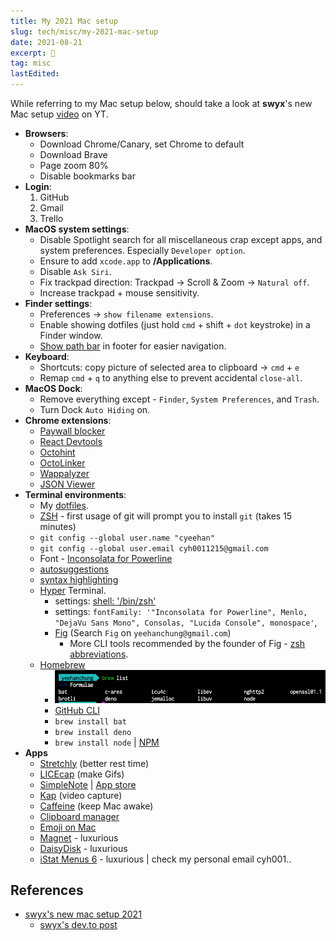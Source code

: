 ```yaml
---
title: My 2021 Mac setup
slug: tech/misc/my-2021-mac-setup
date: 2021-08-21
excerpt: 🚀
tag: misc
lastEdited:
---
```


While referring to my Mac setup below, should take a look at **swyx**'s new Mac setup [video](https://www.youtube.com/watch?v=qwflfsgU0eg) on YT.

- **Browsers**:
  - Download Chrome/Canary, set Chrome to default
  - Download Brave
  - Page zoom 80%
  - Disable bookmarks bar
- **Login**:
   1. GitHub
   2. Gmail
   3. Trello
- **MacOS system settings**:
  - Disable Spotlight search for all miscellaneous crap except apps, and system preferences. Especially `Developer option`.
  - Ensure to add `xcode.app` to **/Applications**.
  - Disable `Ask Siri`.
  - Fix trackpad direction: Trackpad -> Scroll & Zoom -> `Natural off`.
  - Increase trackpad + mouse sensitivity.
- **Finder settings**:
  - Preferences -> `show filename extensions`.
  - Enable showing dotfiles (just hold `cmd` + shift + `dot` keystroke) in a Finder window.
  - [Show path bar](https://www.tekrevue.com/tip/show-path-finder-title-bar/) in footer for easier navigation.
- **Keyboard**:
  - Shortcuts: copy picture of selected area to clipboard -> `cmd` + `e`
  - Remap `cmd` + `q` to anything else to prevent accidental `close-all`.
- **MacOS Dock**:
  - Remove everything except - `Finder`, `System Preferences`, and `Trash`.
  - Turn Dock `Auto Hiding` on.
- **Chrome extensions**:
  - [Paywall blocker](https://github.com/iamadamdev/bypass-paywalls-chrome/)
  - [React Devtools](https://chrome.google.com/webstore/detail/react-developer-tools/fmkadmapgofadopljbjfkapdkoienihi?hl=en)
  - [Octohint](https://github.com/pd4d10/octohint)
  - [OctoLinker](https://chrome.google.com/webstore/detail/octolinker/jlmafbaeoofdegohdhinkhilhclaklkp/related?hl=en)
  - [Wappalyzer](https://www.wappalyzer.com/)
  - [JSON Viewer](https://chrome.google.com/webstore/detail/json-viewer/gbmdgpbipfallnflgajpaliibnhdgobh)
- **Terminal environments**:
  - My [dotfiles](https://gist.github.com/cyeehan/fa7d1732b531c161784aee602c1366a0).
  - [ZSH](https://ohmyz.sh/) - first usage of git will prompt you to install `git` (takes 15 minutes)
  - `git config --global user.name "cyeehan"`
  - `git config --global user.email cyh0011215@gmail.com`
  - Font - [Inconsolata for Powerline](https://github.com/powerline/fonts/blob/master/Inconsolata/Inconsolata%20for%20Powerline.otf)
  - [autosuggestions](https://github.com/zsh-users/zsh-autosuggestions)
  - [syntax highlighting](https://github.com/zsh-users/zsh-syntax-highlighting)
  - [Hyper](https://hyper.is/) Terminal.
    - settings: [shell: '/bin/zsh'](https://gist.github.com/robertcoopercode/276d7cf66e9b0eea48c117fff1762a17#file-hyper-js-L60)
    - settings: `fontFamily: '"Inconsolata for Powerline", Menlo, "DejaVu Sans Mono", Consolas, "Lucida Console", monospace'`,
    - [Fig](https://fig.io/) (Search `Fig` on `yeehanchung@gmail.com`)
      - More CLI tools recommended by the founder of Fig - [zsh abbreviations](https://github.com/momo-lab/zsh-abbrev-alias).
  - [Homebrew](https://brew.sh/)
    - ![brew list -g](brew-list.png)
    - [GitHub CLI](https://github.com/cli/cli)
    - `brew install bat`
    - `brew install deno`
    - `brew install node` | [NPM](https://nodejs.org/en/download/)
- **Apps**
  - [Stretchly](https://hovancik.net/stretchly/) (better rest time)
  - [LICEcap](https://www.cockos.com/licecap/) (make Gifs)
  - [SimpleNote](https://simplenote.com/) | [App store](https://apps.apple.com/us/app/simplenote/id692867256?ls=1&mt=12)
  - [Kap](https://getkap.co/) (video capture)
  - [Caffeine](https://intelliscapesolutions.com/apps/caffeine) (keep Mac awake)
  - [Clipboard manager](https://clipy-app.com/)
  - [Emoji on Mac](https://matthewpalmer.net/rocket/)
  - [Magnet](https://apps.apple.com/us/app/magnet) - luxurious
  - [DaisyDisk](https://daisydiskapp.com/) - luxurious
  - [iStat Menus 6](https://bjango.com/mac/istatmenus/) - luxurious | check my personal email cyh001..

## References

- [swyx's new mac setup 2021](https://www.swyx.io/new-mac-setup-2021/)
  - [swyx's dev.to post](https://dev.to/swyx/my-new-mac-setup-4ibi)

